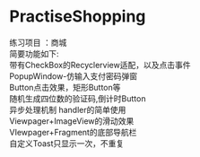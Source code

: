 # PractiseShopping
练习项目 ：商城<br />
简要功能如下:<br />
带有CheckBox的Recyclerview适配，以及点击事件<br />
PopupWindow-仿输入支付密码弹窗<br />
Button点击效果，矩形Button等<br />
随机生成四位数的验证码,倒计时Button<br />
异步处理机制 handler的简单使用<br />
Viewpager+ImageView的滑动效果<br />
VIewpager+Fragment的底部导航栏<br />
自定义Toast只显示一次，不重复<br />
